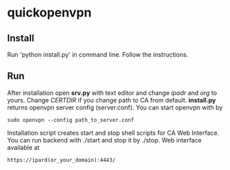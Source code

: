 # quickopenvpn

## Install

Run 'python install.py' in command line. Follow the instructions.


## Run

  After installation open **srv.py** with text editor and change *ipadr* and *org*
to yours. Change *CERTDIR* if you change path to CA from default.
  **install.py** returns openvpn server config (server.conf). You can start openvpn with 
by 
```
sudo openvpn --config path_to_server.conf
```
  Installation script creates start and stop shell scripts for CA Web Interface. 
You can run backend with ./start and stop it by ./stop. Web interface available 
at 
```
https://ipard(or_your_domain):4443/
```

